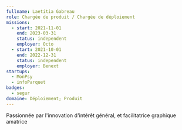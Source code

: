 ```yaml
---
fullname: Laetitia Gabreau
role: Chargée de produit / Chargée de déploiement
missions:
  - start: 2021-11-01
    end: 2023-03-31
    status: independent
    employer: Octo
  - start: 2021-10-01
    end: 2022-12-31
    status: independent
    employer: Benext
startups:
  - MonPsy
  - infoParquet
badges:
  - segur
domaine: Déploiement; Produit
---
```


Passionnée par l'innovation d'intérêt général, et facilitatrice graphique amatrice
